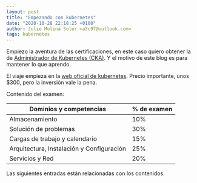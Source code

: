 ```yaml
---
layout: post
title: "Empezando con kubernetes"
date: "2020-10-28 22:18:25 +0100"
author: Julio Molina Soler <a3c97@outlook.com>
tags: kubernetes
---
```


Empiezo la aventura de las certificaciones, en este caso quiero obtener la de [Administrador de Kubernetes (CKA)](https://training.linuxfoundation.org/certification/certified-kubernetes-administrator-cka/). Y el motivo de este blog es para mantener lo que aprendo.

El viaje empieza en la [web oficial de kubernetes](https://training.linuxfoundation.org/certification/certified-kubernetes-administrator-cka/). Precio importante, unos $300, pero la inversión vale la pena.

Contenido del examen:

| Dominios y competencias | % de examen   |
|--|--|
| Almacenamiento | 10%|
| Solución de problemas| 30% |
| Cargas de trabajo y calendario | 15% |
| Arquitectura, Instalación y Configuración | 25% |
| Servicios y Red | 20% |

Las siguientes entradas están relacionadas con los contenidos.
